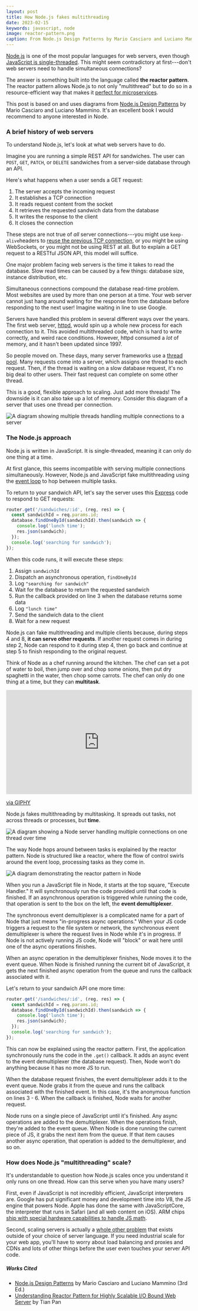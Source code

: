 ```yaml
---
layout: post
title: How Node.js fakes multithreading
date: 2023-02-15
keywords: javascript, node
image: reactor-pattern.png
caption: From Node.js Design Patterns by Mario Casciaro and Luciano Mammino
---
```


[Node.js](https://www.bitovi.com/backend-consulting/nodejs-consulting) is one of the most popular languages for web servers, even though [JavaScript is single-threaded](https://codeburst.io/is-javascript-single-threaded-youre-kidding-me-80b11d74f4e5). This might seem contradictory at first---don't web servers need to handle simultaneous connections?

The answer is something built into the language called **the reactor pattern**. The reactor pattern allows Node.js to not only "multithread" but to do so in a resource-efficient way that makes it [perfect for microservices](https://www.bitovi.com/blog/5-reasons-to-choose-nodejs).

This post is based on and uses diagrams from [Node.js Design Patterns](https://www.nodejsdesignpatterns.com/) by Mario Casciaro and Luciano Mammino. It's an excellent book I would recommend to anyone interested in Node.

### A brief history of web servers

To understand Node.js, let's look at what web servers have to do.

Imagine you are running a simple REST API for sandwiches. The user can `POST`, `GET`, `PATCH`, or `DELETE` sandwiches from a server-side database through an API.

Here's what happens when a user sends a GET request:

1.  The server accepts the incoming request
2.  It establishes a TCP connection
3.  It reads request content from the socket
4.  It retrieves the requested sandwich data from the database
5.  It writes the response to the client
6.  It closes the connection

These steps are not true of _all_ server connections---you might use `keep-alive`headers to [reuse the previous TCP connection](https://connectreport.com/blog/tuning-http-keep-alive-in-node-js/), or you might be using WebSockets, or you might not be using REST at all. But to explain a GET request to a RESTful JSON API, this model will suffice.

One major problem facing web servers is the time it takes to read the database. Slow read times can be caused by a few things: database size, instance distribution, etc.

Simultaneous connections compound the database read-time problem. Most websites are used by more than one person at a time. Your web server cannot just hang around waiting for the response from the database before responding to the next user! Imagine waiting in line to use Google.

Servers have handled this problem in several different ways over the years. The first web server, [httpd](https://www.w3.org/Daemon/), would spin up a whole new process for each connection to it. This avoided multithreaded code, which is hard to write correctly, and weird race conditions. However, httpd consumed a _lot_ of memory, and it hasn't been updated since 1997.

So people moved on. These days, many server frameworks use a [thread pool](https://en.wikipedia.org/wiki/Thread_pool). Many requests come into a server, which assigns one thread to each request. Then, if the thread is waiting on a slow database request, it's no big deal to other users. Their fast request can complete on some other thread.

This is a good, flexible approach to scaling. Just add more threads! The downside is it can also take up a lot of memory. Consider this diagram of a server that uses one thread per connection.

![A diagram showing multiple threads handling multiple connections to a server]({base}/img/multithreading-1.png)

### The Node.js approach

Node.js is written in JavaScript. It is single-threaded, meaning it can only do one thing at a time.

At first glance, this seems incompatible with serving multiple connections simultaneously. However, Node.js and JavaScript fake multithreading using the [event loop](https://developer.mozilla.org/en-US/docs/Web/JavaScript/EventLoop) to hop between multiple tasks.

To return to your sandwich API, let's say the server uses this [Express](https://expressjs.com/) code to respond to GET requests:

```javascript
router.get('/sandwiches/:id', (reg, res) => {
  const sandwichId = req.params.id;
  database.findOneById(sandwichId).then(sandwich => {
    console.log('lunch time');
    res.json(sandwich);
  });
  console.log('searching for sandwich');
});
```

When this code runs, it will execute these steps:

1.  Assign `sandwichId`
2.  Dispatch an asynchronous operation, `findOneById`
3.  Log `"searching for sandwich"`
4.  Wait for the database to return the requested sandwich
5.  Run the callback provided on line 3 when the database returns some data
6.  Log `"lunch time"`
7.  Send the sandwich data to the client
8.  Wait for a new request

Node.js can fake multithreading and multiple clients because, during steps 4 and 8, **it can serve other requests**. If another request comes in during step 2, Node can respond to it during step 4, then go back and continue at step 5 to finish responding to the original request.

Think of Node as a chef running around the kitchen. The chef can set a pot of water to boil, then jump over and chop some onions, then put dry spaghetti in the water, then chop some carrots. The chef can only do one thing at a time, but they can **multitask**.

<div style="width:100%;height:0;padding-bottom:56%;position:relative;"><iframe src="https://giphy.com/embed/UovJw8VQReFiiIy8C9" width="100%" height="100%" style="position:absolute" frameBorder="0" class="giphy-embed" allowFullScreen></iframe></div><p><a href="https://giphy.com/gifs/team17-overcooked-2-overcooked2-UovJw8VQReFiiIy8C9">via GIPHY</a></p>

Node.js fakes multithreading by multitasking. It spreads out tasks, not across threads or processes, but **time**.

![A diagram showing a Node server handling multiple connections on one thread over time]({base}/img/multithreading-2.png)

The way Node hops around between tasks is explained by the reactor pattern. Node is structured like a reactor, where the flow of control swirls around the event loop, processing tasks as they come in.

![A diagram demonstrating the reactor pattern in Node]({base}/img/reactor-pattern.png)

When you run a JavaScript file in Node, it starts at the top square, "Execute Handler." It will synchronously run the code provided until that code is finished. If an asynchronous operation is triggered while running the code, that operation is sent to the box on the left, the **event demultiplexer**.

The synchronous event demultiplexer is a complicated name for a part of Node that just means "in-progress async operations." When your JS code triggers a request to the file system or network, the synchronous event demultiplexer is where the request lives in Node while it's in progress. If Node is not actively running JS code, Node will "block" or wait here until one of the async operations finishes.

When an async operation in the demultiplexer finishes, Node moves it to the event queue. When Node is finished running the current bit of JavaScript, it gets the next finished async operation from the queue and runs the callback associated with it.

Let's return to your sandwich API one more time:

```javascript
router.get('/sandwiches/:id', (reg, res) => {
  const sandwichId = req.params.id;
  database.findOneById(sandwichId).then(sandwich => {
    console.log('lunch time');
    res.json(sandwich);
  });
  console.log('searching for sandwich');
});
```

This can now be explained using the reactor pattern. First, the application synchronously runs the code in the `.get()` callback. It adds an async event to the event demultiplexer (the database request). Then, Node won't do anything because it has no more JS to run.

When the database request finishes, the event demultiplexer adds it to the event queue. Node grabs it from the queue and runs the callback associated with the finished event. In this case, it's the anonymous function on lines 3 - 6. When the callback is finished, Node waits for another request.

Node runs on a single piece of JavaScript until it's finished. Any async operations are added to the demultiplexer. When the operations finish, they're added to the event queue. When Node is done running the current piece of JS, it grabs the next item from the queue. If that item causes another async operation, that operation is added to the demultiplexer, and so on.

### How does Node.js "multithreading" scale?

It's understandable to question how Node.js scales once you understand it only runs on one thread. How can this serve when you have many users?

First, even if JavaScript is not incredibly efficient, JavaScript interpreters are. Google has put significant money and development time into V8, the JS engine that powers Node. Apple has done the same with JavaScriptCore, the interpreter that runs in Safari (and all web content on iOS). ARM chips [ship with special hardware capabilities to handle JS math](https://stackoverflow.com/questions/50966676/why-do-arm-chips-have-an-instruction-with-javascript-in-the-name-fjcvtzs).

Second, scaling servers is actually a [whole other problem](https://www.quora.com/How-does-Node-js-handle-multiple-connections) that exists outside of your choice of server language. If you need industrial scale for your web app, you'll have to worry about load balancing and proxies and CDNs and lots of other things before the user even touches your server API code.

##### Works Cited

- [Node.js Design Patterns](https://www.nodejsdesignpatterns.com/) by Mario Casciaro and Luciano Mammino (3rd Ed.)
- [Understanding Reactor Pattern for Highly Scalable I/O Bound Web Server](https://tianpan.co/blog/2015-01-13-understanding-reactor-pattern-for-highly-scalable-i-o-bound-web-server) by Tian Pan

<script lang="ts">
  import { base } from '$app/paths';
</script>
